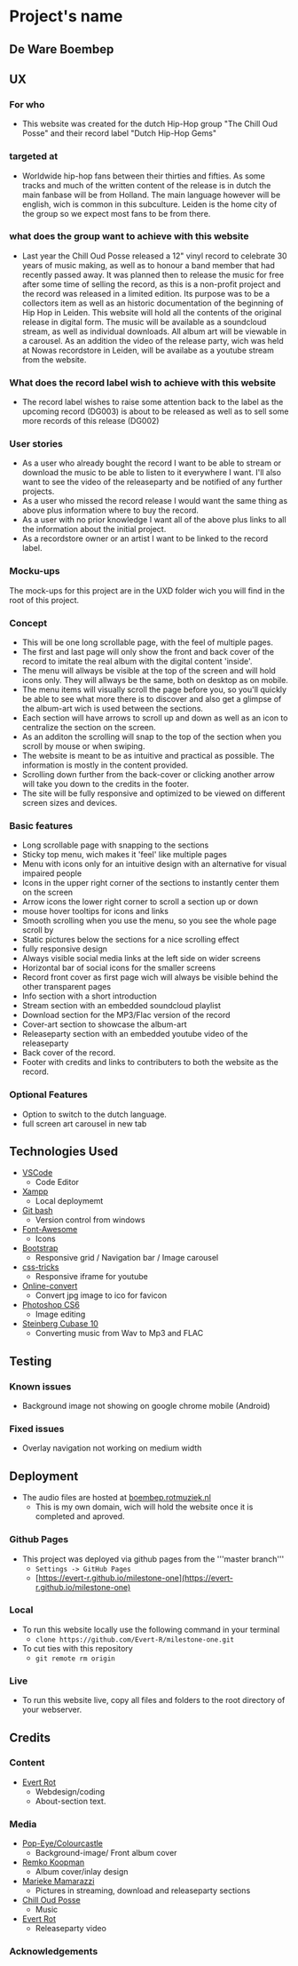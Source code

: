 # Project's name
## De Ware Boembep
 
## UX

### For who 
- This website was created for the dutch Hip-Hop group "The Chill Oud Posse" and their record label "Dutch Hip-Hop Gems"

### targeted at
- Worldwide hip-hop fans between their thirties and fifties. As some tracks and much of the written content of the release is in dutch the main fanbase will be from Holland. The main language however will be english, wich is common in this subculture. Leiden is the home city of the group so we expect most fans to be from there.

### what does the group want to achieve with this website
- Last year the Chill Oud Posse released a 12" vinyl record to celebrate 30 years of music making, as well as to honour a band member that had recently passed away. It was planned then to release the music for free after some time of selling the record, as this is a non-profit project and the record was released in a limited edition. Its purpose was to be a collectors item as well as an historic documentation of the beginning of Hip Hop in Leiden. This website will hold all the contents of the original release in digital form. The music will be available as a soundcloud stream, as well as individual downloads. All album art will be viewable in a carousel. As an addition the video of the release party, wich was held at Nowas recordstore in Leiden, will be availabe as a youtube stream from the website. 

### What does the record label wish to achieve with this website
- The record label wishes to raise some attention back to the label as the upcoming record (DG003) is about to be released as well as to sell some more records of this release (DG002)

### User stories
- As a user who already bought the record I want to be able to stream or download the music to be able to listen to it everywhere I want. I'll also want to see the video of the releaseparty and be notified of any further projects.
- As a user who missed the record release I would want the same thing as above plus information where to buy the record.
- As a user with no prior knowledge I want all of the above plus links to all the information about the initial project.
- As a recordstore owner or an artist I want to be linked to the record label.

### Mocku-ups
The mock-ups for this project are in the UXD folder wich you will find in the root of this project.

### Concept
- This will be one long scrollable page, with the feel of multiple pages. 
- The first and last page will only show the front and back cover of the record to imitate the real album with the digital content 'inside'. 
- The menu will allways be visible at the top of the screen and will hold icons only. They will allways be the same, both on desktop as on mobile. 
- The menu items will visually scroll the page before you, so you'll quickly be able to see what more there is to discover and also get a glimpse of the album-art wich is used between the sections. 
- Each section will have arrows to scroll up and down as well as an icon to centralize the section on the screen. 
- As an additon the scrolling will snap to the top of the section when you scroll by mouse or when swiping. 
- The website is meant to be as intuitive and practical as possible. The information is mostly in the content provided. 
- Scrolling down further from the back-cover or clicking another arrow will take you down to the credits in the footer.
- The site will be fully responsive and optimized to be viewed on different screen sizes and devices.
 
### Basic features
- Long scrollable page with snapping to the sections
- Sticky top menu, wich makes it 'feel' like multiple pages
- Menu with icons only for an intuitive design with an alternative for visual impaired people
- Icons in the upper right corner of the sections to instantly center them on the screen
- Arrow icons the lower right corner to scroll a section up or down
- mouse hover tooltips for icons and links
- Smooth scrolling when you use the menu, so you see the whole page scroll by
- Static pictures below the sections for a nice scrolling effect
- fully responsive design
- Always visible social media links at the left side on wider screens
- Horizontal bar of social icons for the smaller screens
- Record front cover as first page wich will always be visible behind the other transparent pages
- Info section with a short introduction
- Stream section with an embedded soundcloud playlist
- Download section for the MP3/Flac version of the record
- Cover-art section to showcase the album-art
- Releaseparty section with an embedded youtube video of the releaseparty
- Back cover of the record. 
- Footer with credits and links to contributers to both the website as the record.

### Optional Features
- Option to switch to the dutch language.
- full screen art carousel in new tab

## Technologies Used
- [VSCode](https://code.visualstudio.com)
    - Code Editor
- [Xampp](https://www.apachefriends.org)
    - Local deploymemt
- [Git bash](https://gitforwindows.org)
    - Version control from windows
- [Font-Awesome](https://fontawesome.com)
    - Icons
- [Bootstrap](https://getbootstrap.com)
    - Responsive grid / Navigation bar / Image carousel
- [css-tricks](https://css-tricks.com/NetMag/FluidWidthVideo/Article-FluidWidthVideo.php)
    - Responsive iframe for youtube
- [Online-convert](https://image.online-convert.com/convert-to-ico)
    - Convert jpg image to ico for favicon
- [Photoshop CS6](https://www.adobe.com/products/cs6.html)
    - Image editing 
- [Steinberg Cubase 10](https://new.steinberg.net/cubase/) 
    - Converting music from Wav to Mp3 and FLAC


## Testing

### Known issues
- Background image not showing on google chrome mobile (Android)

### Fixed issues
- Overlay navigation not working on medium width

## Deployment
- The audio files are hosted at [boembep.rotmuziek.nl](https://boembep.rotmuziek.nl)
    - This is my own domain, wich will hold the website once it is completed and aproved.

### Github Pages
- This project was deployed via github pages from the '''master branch'''
    - ```Settings -> GitHub Pages```
    - [https://evert-r.github.io/milestone-one](https://evert-r.github.io/milestone-one)

### Local
- To run this website locally use the following command in your terminal
    - ```clone https://github.com/Evert-R/milestone-one.git```
- To cut ties with this repository
    - ```git remote rm origin```

### Live
- To run this website live, copy all files and folders to the root directory of your webserver.

## Credits

### Content
- [Evert Rot](https://evertrot.nl)
    - Webdesign/coding
    - About-section text.
### Media
- [Pop-Eye/Colourcastle](https://www.colourcastle.nl)
    - Background-image/ Front album cover
- [Remko Koopman](https://remkokoopman.nl) 
    - Album cover/inlay design
- [Marieke Mamarazzi](https://www.mmmriek.com) 
    - Pictures in streaming, download and releaseparty sections
- [Chill Oud Posse](https://rotmuziek.nl)
    - Music
- [Evert Rot](https://evertrot.nl)
    - Releaseparty video

### Acknowledgements
